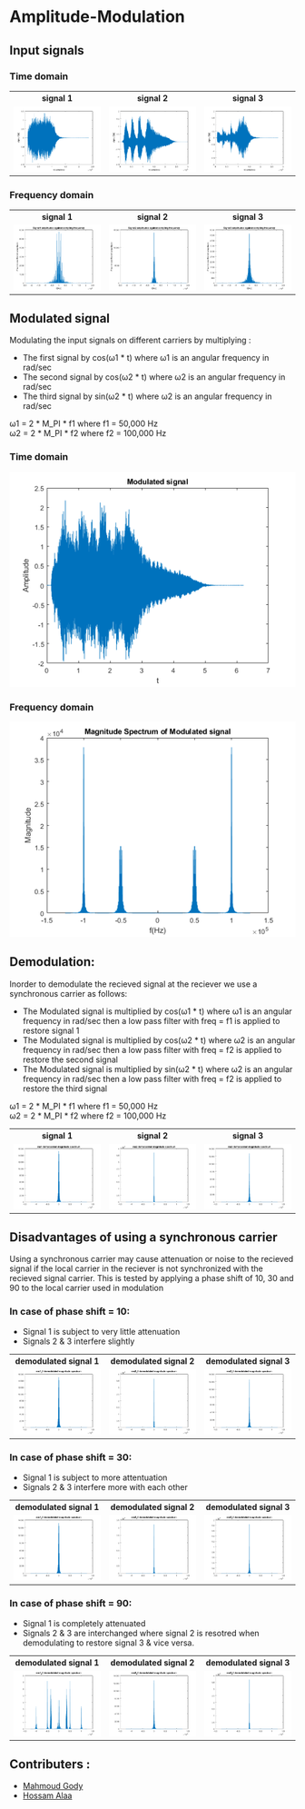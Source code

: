 # Amplitude-Modulation
## Input signals
### Time domain

<table>
  <tr>
    <th>signal 1</th>
    <th>signal 2</th>
    <th>signal 3</th>
  </tr>
  <tr>
    <td>
      <img src="Figures/Signal1_time.png" alt="signal1_time"/>
    </td>
    <td>
      <img src="Figures/Signal2_time.png" alt="signal2_time"/>
    </td>
    <td>
      <img src="Figures/Signal3_time.png" alt="signal3_time"/>
    </td>
  </tr>
</table>

### Frequency domain

<table>
  <tr>
    <th>signal 1</th>
    <th>signal 2</th>
    <th>signal 3</th>
  </tr>
  <tr>
    <td>
      <img src="Figures/Signal1_spectrum.png" alt="signal1_spectrum"/>
    </td>
    <td>
      <img src="Figures/Signal2_Spectrum.png" alt="signal2_spectrum"/>
    </td>
    <td>
      <img src="Figures/Signal3_Spectrum.png" alt="signal3_spectrum"/>
    </td>
  </tr>
</table>

## Modulated signal
Modulating the input signals on different carriers by multiplying : 
- The first signal by cos(ω1 * t) where ω1 is an angular frequency in rad/sec
- The second signal by cos(ω2 * t) where ω2 is an angular frequency in rad/sec
- The third signal by sin(ω2 * t) where ω2 is an angular frequency in rad/sec

ω1 = 2 * M_PI * f1 where f1 = 50,000 Hz  \
ω2 = 2 * M_PI * f2 where f2 = 100,000 Hz

### Time domain

![Modulated Signal time](Figures/Modulated_Signal.png)

### Frequency domain

![Modulated Signal Spectrum](Figures/Modulated_Signal_Spectrum.png)


## Demodulation:
Inorder to demodulate the recieved signal at the reciever we use a synchronous carrier as follows:
- The Modulated signal is multiplied by cos(ω1 * t) where ω1 is an angular frequency in rad/sec then a low pass filter with freq = f1 is applied to restore signal 1
- The Modulated signal is multiplied by cos(ω2 * t) where ω2 is an angular frequency in rad/sec then a low pass filter with freq = f2 is applied to restore the second signal
- The Modulated signal is multiplied by sin(ω2 * t) where ω2 is an angular frequency in rad/sec then a low pass filter with freq = f2 is applied to restore the third signal

ω1 = 2 * M_PI * f1 where f1 = 50,000 Hz  \
ω2 = 2 * M_PI * f2 where f2 = 100,000 Hz

<table>
  <tr>
    <th>signal 1</th>
    <th>signal 2</th>
    <th>signal 3</th>
  </tr>
  <tr>
    <td>
      <img src="Figures/res1.png" alt="result 1"/>
    </td>
    <td>
      <img src="Figures/res2.png" alt="result 2"/>
    </td>
    <td>
      <img src="Figures/res3.png" alt="result 3"/>
    </td>
  </tr>
</table>

## Disadvantages of using a synchronous carrier
Using a synchronous carrier may cause attenuation or noise to the recieved signal if the local carrier in the reciever is not synchronized with the recieved signal carrier. This is tested by applying a phase shift of 10, 30 and 90 to the local carrier used in modulation

### In case of phase shift = 10:
- Signal 1 is subject to very little attenuation
- Signals 2 & 3 interfere slightly

<table>
  <tr>
    <th>demodulated signal 1</th>
    <th>demodulated signal 2</th>
    <th>demodulated signal 3</th>
  </tr>
  <tr>
    <td>
      <img src="Figures/res1_10.png" alt="result 1 phase shift 10"/>
    </td>
    <td>
      <img src="Figures/res2_10.png" alt="result 2 phase shift 10"/>
    </td>
    <td>
      <img src="Figures/res3_10.png" alt="result 3 phase shift 10"/>
    </td>
  </tr>
</table>

### In case of phase shift = 30:
- Signal 1 is subject to more attentuation
- Signals 2 & 3 interfere more with each other

<table>
  <tr>
    <th>demodulated signal 1</th>
    <th>demodulated signal 2</th>
    <th>demodulated signal 3</th>
  </tr>
  <tr>
    <td>
      <img src="Figures/res1_30.png" alt="result 1 phase shift 30"/>
    </td>
    <td>
      <img src="Figures/res2_30.png" alt="result 2 phase shift 30"/>
    </td>
    <td>
      <img src="Figures/res3_30.png" alt="result 3 phase shift 30"/>
    </td>
  </tr>
</table>

### In case of phase shift = 90:
- Signal 1 is completely attenuated
- Signals 2 & 3 are interchanged where signal 2 is resotred when demodulating to restore signal 3 & vice versa.

<table>
  <tr>
    <th>demodulated signal 1</th>
    <th>demodulated signal 2</th>
    <th>demodulated signal 3</th>
  </tr>
  <tr>
    <td>
      <img src="Figures/res1_90.png" alt="result 1 phase shift 90"/>
    </td>
    <td>
      <img src="Figures/res2_90.png" alt="result 2 phase shift 90"/>
    </td>
    <td>
      <img src="Figures/res3_90.png" alt="result 3 phase shift 90"/>
    </td>
  </tr>
</table>

## Contributers : 
- [Mahmoud Gody](https://github.com/Moodrammer)
- [Hossam Alaa](https://github.com/hossamalaa69)


